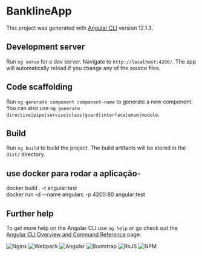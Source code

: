 # BanklineApp

This project was generated with [Angular CLI](https://github.com/angular/angular-cli) version 12.1.3.

## Development server

Run `ng serve` for a dev server. Navigate to `http://localhost:4200/`. The app will automatically reload if you change any of the source files.

## Code scaffolding

Run `ng generate component component-name` to generate a new component. You can also use `ng generate directive|pipe|service|class|guard|interface|enum|module`.

## Build

Run `ng build` to build the project. The build artifacts will be stored in the `dist/` directory.

## use docker para rodar a aplicação-

docker build . -t angular:test    
docker run -d --name angularc -p 4200:80 angular:test 

## Further help

To get more help on the Angular CLI use `ng help` or go check out the [Angular CLI Overview and Command Reference](https://angular.io/cli) page.

![Nginx](https://img.shields.io/badge/nginx-%23009639.svg?style=for-the-badge&logo=nginx&logoColor=white)
![Webpack](https://img.shields.io/badge/webpack-%238DD6F9.svg?style=for-the-badge&logo=webpack&logoColor=black)
![Angular](https://img.shields.io/badge/angular-%23DD0031.svg?style=for-the-badge&logo=angular&logoColor=white)
![Bootstrap](https://img.shields.io/badge/bootstrap-%238511FA.svg?style=for-the-badge&logo=bootstrap&logoColor=white)
![RxJS](https://img.shields.io/badge/rxjs-%23B7178C.svg?style=for-the-badge&logo=reactivex&logoColor=white)
![NPM](https://img.shields.io/badge/NPM-%23CB3837.svg?style=for-the-badge&logo=npm&logoColor=white)
